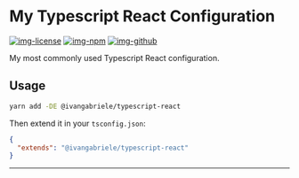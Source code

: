 # My Typescript React Configuration

[![img-license]][lnk-license] [![img-npm]][lnk-npm] [![img-github]][lnk-github]

My most commonly used Typescript React configuration.

## Usage

```sh
yarn add -DE @ivangabriele/typescript-react
```

Then extend it in your `tsconfig.json`:

```json
{
  "extends": "@ivangabriele/typescript-react"
}
```

---

[img-github]: https://img.shields.io/github/workflow/status/ivangabriele/typescript/Check/main?style=flat-square
[img-license]: https://img.shields.io/github/license/ivangabriele/typescript?style=flat-square
[img-npm]: https://img.shields.io/npm/v/@ivangabriele/typescript-react?style=flat-square
[lnk-github]: https://github.com/ivangabriele/typescript/actions?query=branch%3Amain++
[lnk-license]: https://github.com/ivangabriele/typescript/blob/main/packages/react/LICENSE
[lnk-npm]: https://www.npmjs.com/package/@ivangabriele/typescript-react
